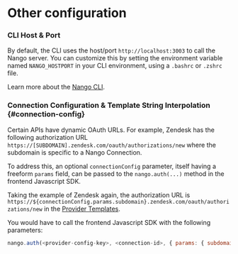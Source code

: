 # Other configuration

### CLI Host & Port

By default, the CLI uses the host/port `http://localhost:3003` to call the Nango server. You can customize this by setting the environment variable named `NANGO_HOSTPORT` in your CLI environment, using a `.bashrc` or `.zshrc` file.

Learn more about the [Nango CLI](cli).

### Connection Configuration & Template String Interpolation {#connection-config}

Certain APIs have dynamic OAuth URLs. For example, Zendesk has the following authorization URL `https://[SUBDOMAIN].zendesk.com/oauth/authorizations/new` where the subdomain is specific to a Nango Connection.

To address this, an optional `connectionConfig` parameter, itself having a freeform `params` field, can be passed to the `nango.auth(...)` method in the frontend Javascript SDK. 

Taking the example of Zendesk again, the authorization URL is `https://${connectionConfig.params.subdomain}.zendesk.com/oauth/authorizations/new` in the [Provider Templates](https://nango.dev/oauth-providers). 

You would have to call the frontend Javascript SDK with the following parameters:
```javascript
nango.auth(<provider-config-key>, <connection-id>, { params: { subdomain: <zendesk-subdomain>}})

```